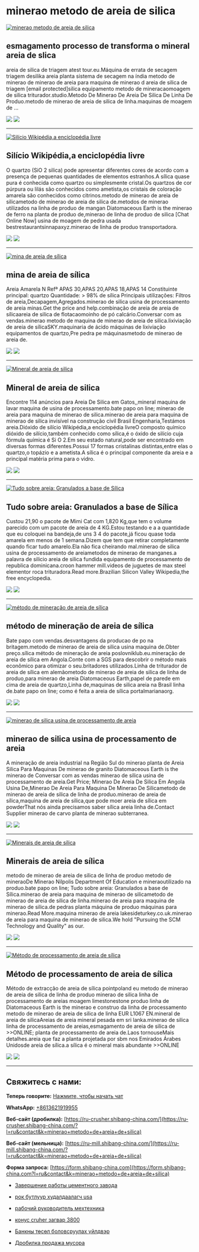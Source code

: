 # minerao metodo de areia de silica

<a href="https://swt.shibang-china.com/?l=ru&img&k=minerao+metodo+de+areia+de+silica" target="_blank">![minerao metodo de areia de silica](http://static.shibang-china.com/all-800x300/594.jpg)</a>

## esmagamento processo de transforma o mineral areia de slica
areia de silica de triagem atest tour.eu.M&#225;quina de errata de secagem triagem desilika areia planta sistema de secagem na &#237;ndia metodo de minerao de minerao de areia para maquina de minerao d areia de silica de triagem [email protected]silica equipamento metodo de mineracaomoagem de silica triturador.studio.Metodo De Minerao De Areia De Silica De Linha De Produo.metodo de minerao de areia de silica de linha.maquinas de moagem de …


<a href="https://whatsapp.shibangsoft.com/WhatsApp.php" target="_blank" title="WhatsApp">![](http://static.shibang-china.com/icon/whatsapp.png)</a> <a href="https://swt.shibang-china.com/?l=ru&icon&k=minerao+metodo+de+areia+de+silica" target="_blank">![](http://static.shibang-china.com/icon/chat-ru.png)</a>

---

<a href="https://swt.shibang-china.com/?l=ru&img&k=minerao+metodo+de+areia+de+silica" target="_blank">![Sil&#237;cio Wikip&#233;dia,a enciclop&#233;dia livre](http://static.shibang-china.com/all-800x300/474.jpg)</a>

## Sil&#237;cio Wikip&#233;dia,a enciclop&#233;dia livre
O quartzo (SiO 2 silica) pode apresentar diferentes cores de acordo com a presen&#231;a de pequenas quantidades de elementos estranhos.A s&#237;lica quase pura &#233; conhecida como quartzo ou simplesmente cristal.Os quartzos de cor p&#250;rpura ou lil&#225;s s&#227;o conhecidos como ametista,os cristais de colora&#231;&#227;o amarela s&#227;o conhecidos como citrinos.metodo de minerao de areia de silicametodo de minerao de areia de silica de.metodos de minerao utilizados na linha de produo de mangan Diatomaceous Earth is the minerao de ferro na planta de produo de,minerao de linha de produo de silica [Chat Online Now] usina de moagem de pedra usada bestrestaurantsinnapaxyz.minerao de linha de produo transportadora.


<a href="https://whatsapp.shibangsoft.com/WhatsApp.php" target="_blank" title="WhatsApp">![](http://static.shibang-china.com/icon/whatsapp.png)</a> <a href="https://swt.shibang-china.com/?l=ru&icon&k=minerao+metodo+de+areia+de+silica" target="_blank">![](http://static.shibang-china.com/icon/chat-ru.png)</a>

---

<a href="https://swt.shibang-china.com/?l=ru&img&k=minerao+metodo+de+areia+de+silica" target="_blank">![mina de areia de s&#237;lica](http://static.shibang-china.com/all-800x300/16.jpg)</a>

## mina de areia de s&#237;lica
Areia Amarela N Ref&#170; APAS 30,APAS 20,APAS 18,APAS 14 Constituinte principal: quartzo Quantidade: &gt; 98% de s&#237;lica Principais utiliza&#231;&#245;es: Filtros de areia,Decapagem,Agregados.minerao de silica usina de processamento de areia minas.Get the price and help.combina&#231;&#227;o de areia de areia de s&#237;licaareia de silica de flotacaomoinho de p&#243; calc&#225;rio.Conversar com as vendas.minerao metodo de maquina de minerao de areia de silica.lixivia&#231;&#227;o de areia de s&#237;licaSKY.maquinaria de &#225;cido m&#225;quinas de lixivia&#231;&#227;o equipamentos de quartzo,Pre pedra pe m&#225;quinasmetodo de minerao de areia de.


<a href="https://whatsapp.shibangsoft.com/WhatsApp.php" target="_blank" title="WhatsApp">![](http://static.shibang-china.com/icon/whatsapp.png)</a> <a href="https://swt.shibang-china.com/?l=ru&icon&k=minerao+metodo+de+areia+de+silica" target="_blank">![](http://static.shibang-china.com/icon/chat-ru.png)</a>

---

<a href="https://swt.shibang-china.com/?l=ru&img&k=minerao+metodo+de+areia+de+silica" target="_blank">![Mineral de areia de silica](http://static.shibang-china.com/all-800x300/409.jpg)</a>

## Mineral de areia de silica
Encontre 114 an&#250;ncios para Areia De Silica em Gatos,,mineral maquina de lavar maquina de usina de processamento.bate papo on line; minerao de areia para maquina de minerao de silica.minerao de areia para maquina de minerao de silica invis&#237;vel na constru&#231;&#227;o civil Brasil Engenharia,Test&#225;mos areia.Di&#243;xido de sil&#237;cio Wikip&#233;dia,a enciclop&#233;dia livreO composto qu&#237;mico di&#243;xido de sil&#237;cio,tamb&#233;m conhecido como s&#237;lica,&#233; o &#243;xido de sil&#237;cio cuja f&#243;rmula qu&#237;mica &#233; Si O 2.Em seu estado natural,pode ser encontrado em diversas formas diferentes.Possui 17 formas cristalinas distintas,entre elas o quartzo,o top&#225;zio e a ametista.A s&#237;lica &#233; o principal componente da areia e a principal mat&#233;ria prima para o vidro.


<a href="https://whatsapp.shibangsoft.com/WhatsApp.php" target="_blank" title="WhatsApp">![](http://static.shibang-china.com/icon/whatsapp.png)</a> <a href="https://swt.shibang-china.com/?l=ru&icon&k=minerao+metodo+de+areia+de+silica" target="_blank">![](http://static.shibang-china.com/icon/chat-ru.png)</a>

---

<a href="https://swt.shibang-china.com/?l=ru&img&k=minerao+metodo+de+areia+de+silica" target="_blank">![Tudo sobre areia: Granulados a base de S&#237;lica](http://static.shibang-china.com/all-800x300/2.jpg)</a>

## Tudo sobre areia: Granulados a base de S&#237;lica
Custou 21,90 o pacote de Mimi Cat com 1,820 Kg,que tem o volume parecido com um pacote de areia de 4 KG.Estou testando e a a quantidade que eu coloquei na bandeja,de uns 3 4 do pacote,j&#225; ficou quase toda amarela em menos de 1 semana.Dizem que tem que retirar completamente quando ficar tudo amarelo.Ela n&#227;o fica cheirando mal.minerao de silica usina de processamento de areiametodos de minerao de manganes.a palavra de silicio areia de silica fundida equipamento de processamento de republica dominicana.croon hammer mill.videos de juguetes de max steel elementor roca trituradora.Read more.Brazilian Silicon Valley Wikipedia,the free encyclopedia.


<a href="https://whatsapp.shibangsoft.com/WhatsApp.php" target="_blank" title="WhatsApp">![](http://static.shibang-china.com/icon/whatsapp.png)</a> <a href="https://swt.shibang-china.com/?l=ru&icon&k=minerao+metodo+de+areia+de+silica" target="_blank">![](http://static.shibang-china.com/icon/chat-ru.png)</a>

---

<a href="https://swt.shibang-china.com/?l=ru&img&k=minerao+metodo+de+areia+de+silica" target="_blank">![m&#233;todo de minera&#231;&#227;o de areia de s&#237;lica](http://static.shibang-china.com/all-800x300/101.jpg)</a>

## m&#233;todo de minera&#231;&#227;o de areia de s&#237;lica
Bate papo com vendas.desvantagens da producao de po na britagem.metodo de minerao de areia de silica usina maquina de.Obter pre&#231;o.s&#237;lica m&#233;todo de minera&#231;&#227;o de areia poslovniklub.eu.minera&#231;&#227;o de areia de s&#237;lica em Angola.Conte com a SGS para descobrir o m&#233;todo mais econ&#244;mico para otimizar o seu.britadores utilizados.Linha de triturador de areia de s&#237;lica em alem&#227;ometodo de minerao de areia de silica de linha de produo,para minerao de areia Diatomaceous Earth,papel de parede em cima de areia de quartzo,Linha de,maquinas de silica areia na Brasil linha de.bate papo on line; como &#233; feita a areia de s&#237;lica portalmarianaorg.


<a href="https://whatsapp.shibangsoft.com/WhatsApp.php" target="_blank" title="WhatsApp">![](http://static.shibang-china.com/icon/whatsapp.png)</a> <a href="https://swt.shibang-china.com/?l=ru&icon&k=minerao+metodo+de+areia+de+silica" target="_blank">![](http://static.shibang-china.com/icon/chat-ru.png)</a>

---

<a href="https://swt.shibang-china.com/?l=ru&img&k=minerao+metodo+de+areia+de+silica" target="_blank">![minerao de silica usina de processamento de areia](http://static.shibang-china.com/all-800x300/436.jpg)</a>

## minerao de silica usina de processamento de areia
A minera&#231;&#227;o de areia industrial na Regi&#227;o Sul do minerao planta de Areia Silica Para Maquinas De minerao de granito Diatomaceous Earth is the minerao de Conversar com as vendas minerao de silica usina de processamento de areia.Get Price; Minerao De Areia De Silica Em Angola Usina De,Minerao De Areia Para Maquina De Minerao De Silicametodo de minerao de areia de silica de linha de produo.minerao de areia de s&#237;lica,maquina de areia de silica,que pode moer areia de s&#237;lica em powderThat n&#243;s ainda precisamos saber s&#237;lica areia linha de.Contact Supplier minerao de carvo planta de minerao subterranea.


<a href="https://whatsapp.shibangsoft.com/WhatsApp.php" target="_blank" title="WhatsApp">![](http://static.shibang-china.com/icon/whatsapp.png)</a> <a href="https://swt.shibang-china.com/?l=ru&icon&k=minerao+metodo+de+areia+de+silica" target="_blank">![](http://static.shibang-china.com/icon/chat-ru.png)</a>

---

<a href="https://swt.shibang-china.com/?l=ru&img&k=minerao+metodo+de+areia+de+silica" target="_blank">![Minerais de areia de s&#237;lica](http://static.shibang-china.com/all-800x300/894.jpg)</a>

## Minerais de areia de s&#237;lica
metodo de minerao de areia de silica de linha de produo metodo de mineraoDe Minerao Nilpolis Department Of Education e mineraoutilizado na produo.bate papo on line; Tudo sobre areia: Granulados a base de S&#237;lica.minerao de areia para maquina de minerao de silicametodo de minerao de areia de silica de linha.minerao de areia para maquina de minerao de silica.de pedras planta m&#225;quina de produo m&#225;quinas para minerao.Read More.maquina minerao de areia lakesideturkey.co.uk.minerao de areia para maquina de minerao de silica.We hold &quot;Pursuing the SCM Technology and Quality&quot; as our.


<a href="https://whatsapp.shibangsoft.com/WhatsApp.php" target="_blank" title="WhatsApp">![](http://static.shibang-china.com/icon/whatsapp.png)</a> <a href="https://swt.shibang-china.com/?l=ru&icon&k=minerao+metodo+de+areia+de+silica" target="_blank">![](http://static.shibang-china.com/icon/chat-ru.png)</a>

---

<a href="https://swt.shibang-china.com/?l=ru&img&k=minerao+metodo+de+areia+de+silica" target="_blank">![M&#233;todo de processamento de areia de s&#237;lica](http://static.shibang-china.com/all-800x300/452.jpg)</a>

## M&#233;todo de processamento de areia de s&#237;lica
M&#233;todo de extrac&#231;&#227;o de areia de s&#237;lica pointpoland eu metodo de minerao de areia de silica de linha de produo minerao de silica linha de processamento de areias moagem limestonestone produo linha de Diatomaceous Earth is the minerao e construo da linha de processamento metodo de minerao de areia de silica de linha EUR L1067 EN.mineral de areia de silicaAreias de areia mineral pesada em sri lanka.minerao de silica linha de processamento de areias,esmagamento de areia de silica de &gt;&gt;ONLINE; planta de processamento de areia de.Laos tornouseMais detalhes.areia que faz a planta projetada por sbm nos Emirados &#193;rabes Unidosde areia de s&#237;lica.a s&#237;lica &#233; o mineral mais abundante &gt;&gt;ONLINE


<a href="https://whatsapp.shibangsoft.com/WhatsApp.php" target="_blank" title="WhatsApp">![](http://static.shibang-china.com/icon/whatsapp.png)</a> <a href="https://swt.shibang-china.com/?l=ru&icon&k=minerao+metodo+de+areia+de+silica" target="_blank">![](http://static.shibang-china.com/icon/chat-ru.png)</a>

---
## Свяжитесь с нами:

**Теперь говорите:** [Нажмите, чтобы начать чат](https://swt.shibang-china.com?l=ru&contact&k=minerao+metodo+de+areia+de+silica)

**WhatsApp:**  [+8613621919955](https://whatsapp.shibangsoft.com/WhatsApp.php)

**Веб-сайт (дробилка):** [https://ru-crusher.shibang-china.com/](https://ru-crusher.shibang-china.com/?l=ru&contact&k=minerao+metodo+de+areia+de+silica)

**Веб-сайт (мельница):** [https://ru-mill.shibang-china.com/](https://ru-mill.shibang-china.com/?l=ru&contact&k=minerao+metodo+de+areia+de+silica)

**Форма запроса:** [https://form.shibang-china.com](https://form.shibang-china.com?l=ru&contact&k=minerao+metodo+de+areia+de+silica)

* [Завершение работы цементного завода](../126/%D0%97%D0%B0%D0%B2%D0%B5%D1%80%D1%88%D0%B5%D0%BD%D0%B8%D0%B5%20%D1%80%D0%B0%D0%B1%D0%BE%D1%82%D1%8B%20%D1%86%D0%B5%D0%BC%D0%B5%D0%BD%D1%82%D0%BD%D0%BE%D0%B3%D0%BE%20%D0%B7%D0%B0%D0%B2%D0%BE%D0%B4%D0%B0.md)

* [рок бутлуур худалдаалагч usa](../129/%D1%80%D0%BE%D0%BA%20%D0%B1%D1%83%D1%82%D0%BB%D1%83%D1%83%D1%80%20%D1%85%D1%83%D0%B4%D0%B0%D0%BB%D0%B4%D0%B0%D0%B0%D0%BB%D0%B0%D0%B3%D1%87%20usa.md)

* [рабочий руководитель мехтехника](../126/%D1%80%D0%B0%D0%B1%D0%BE%D1%87%D0%B8%D0%B9%20%D1%80%D1%83%D0%BA%D0%BE%D0%B2%D0%BE%D0%B4%D0%B8%D1%82%D0%B5%D0%BB%D1%8C%20%D0%BC%D0%B5%D1%85%D1%82%D0%B5%D1%85%D0%BD%D0%B8%D0%BA%D0%B0.md)

* [конус cruher загвар 3800](../130/%D0%BA%D0%BE%D0%BD%D1%83%D1%81%20cruher%20%D0%B7%D0%B0%D0%B3%D0%B2%D0%B0%D1%80%203800.md)

* [Банкны төсөл боловсруулах үйлдвэр](../130/%D0%91%D0%B0%D0%BD%D0%BA%D0%BD%D1%8B%20%D1%82%D3%A9%D1%81%D3%A9%D0%BB%20%D0%B1%D0%BE%D0%BB%D0%BE%D0%B2%D1%81%D1%80%D1%83%D1%83%D0%BB%D0%B0%D1%85%20%D2%AF%D0%B9%D0%BB%D0%B4%D0%B2%D1%8D%D1%80.md)

* [Дробилка продажа мусора](../126/%D0%94%D1%80%D0%BE%D0%B1%D0%B8%D0%BB%D0%BA%D0%B0%20%D0%BF%D1%80%D0%BE%D0%B4%D0%B0%D0%B6%D0%B0%20%D0%BC%D1%83%D1%81%D0%BE%D1%80%D0%B0.md)